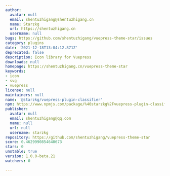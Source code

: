 ```yaml
---
author:
  avatar: null
  email: shentuzhigang@shentuzhigang.cn
  name: Starzkg
  url: https://shentuzhigang.cn
  username: null
bugs: https://github.com/shentuzhigang/vuepress-theme-star/issues
category: plugins
date: '2021-12-18T13:04:12.871Z'
deprecated: false
description: Icon library for Vuepress
downloads: null
homepage: https://shentuzhigang.cn/vuepress-theme-star
keywords:
- icon
- svg
- vuepress
license: null
maintainers: null
name: '@starzkg/vuepress-plugin-classifier'
npm: https://www.npmjs.com/package/%40starzkg%2Fvuepress-plugin-classifier
publisher:
  avatar: null
  email: shentuzhigang@qq.com
  name: null
  url: null
  username: starzkg
repository: https://github.com/shentuzhigang/vuepress-theme-star
score: 0.4629990854640673
stars: 0
unstable: true
version: 1.0.0-beta.21
watchers: 0

---
```


